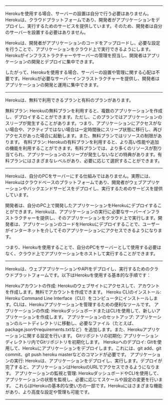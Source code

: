 
---

Herokuを使用する場合、サーバーの設置は自分で行う必要はありません。Herokuは、クラウドプラットフォームであり、開発者がアプリケーションをデプロイし、実行するためのサービスを提供しています。そのため、開発者は自分のサーバーを設置する必要はありません。

Herokuは、開発者がアプリケーションのコードをアップロードし、必要な設定を行うことで、アプリケーションをクラウド上で実行できるようにします。Herokuがインフラストラクチャーやサーバーの管理を担当し、開発者はアプリケーションの開発とデプロイに集中できます。

したがって、Herokuを使用する場合、サーバーの設置や管理に関する心配は不要です。Herokuが必要なサーバーインフラストラクチャーを提供し、開発者はアプリケーションの開発と運用に集中できます。

---

Herokuは、無料で利用できるプランと有料のプランがあります。

無料プラン: Herokuの無料プランを利用すると、複数のアプリケーションを作成し、デプロイすることができます。ただし、このプランではアプリケーションのスリープが発生することがあります。つまり、アプリケーションにアクセスがない場合や、アクティブではない場合は一定時間後にスリープ状態に移行し、再びアクセスがあった場合に起動します。また、無料プランではリソースの制限があります。
有料プラン: Herokuの有料プランを利用すると、より高い性能や追加の機能を利用することができます。有料プランでは、より多くのリソースが割り当てられ、アプリケーションのスリープが発生しないなどの特典があります。有料プランにはさまざまなレベルがあり、必要に応じて選択することができます。


---

Herokuは、自分のPCをサーバーにする仕組みではありません。実際には、Herokuはクラウドベースのプラットフォームであり、開発者がウェブアプリケーションやバックエンドサービスをデプロイし、実行するためのサービスを提供しています。

開発者は、自分のPC上で開発したアプリケーションをHerokuにデプロイすることができます。Herokuは、アプリケーションの実行に必要なサーバーインフラストラクチャーを提供し、そのアプリケーションをクラウド上で実行します。開発者は、アプリケーションのコードをHerokuにデプロイすることで、ユーザーがインターネットを介してそのアプリケーションにアクセスできるようになります。

つまり、Herokuを使用することで、自分のPCをサーバーとして使用する必要はなく、クラウド上でアプリケーションをホストして実行することができます。

---


Herokuは、ウェブアプリケーションやAPIをデプロイし、実行するためのクラウドプラットフォームです。以下はHerokuを使用する基本的な手順です：

Herokuアカウントの作成: Herokuのウェブサイトにアクセスして、アカウントを作成します。無料でアカウントを作成できます。
Heroku CLIのインストール: Heroku Command Line Interface（CLI）をコンピュータにインストールします。CLIは、Herokuアプリケーションを管理するための便利なツールです。
アプリケーションの作成: HerokuダッシュボードまたはCLIを使用して、新しいアプリケーションを作成します。
アプリケーションのセットアップ: アプリケーションのルートディレクトリに移動し、必要なファイル（たとえば、package.jsonやrequirements.txtなど）を追加します。また、Herokuアプリケーションに関する設定を行います。
Gitリポジトリの初期化: アプリケーションディレクトリ内でGitリポジトリを初期化します。
Herokuへのデプロイ: Gitを使用して、Herokuにアプリケーションをデプロイします。これには、git add、git commit、git push heroku masterなどのコマンドが必要です。
アプリケーションの実行: Herokuは、アプリケーションをデプロイし、実行します。デプロイが完了すると、アプリケーションはHerokuのURLでアクセスできるようになります。
アプリケーションの監視と管理: HerokuダッシュボードやCLIを使用して、アプリケーションの状態を監視し、必要に応じてスケールや設定の変更を行います。
これらはHerokuの基本的な使い方の一部です。Herokuにはさまざまな機能があり、より高度な設定や管理も可能です。

---
